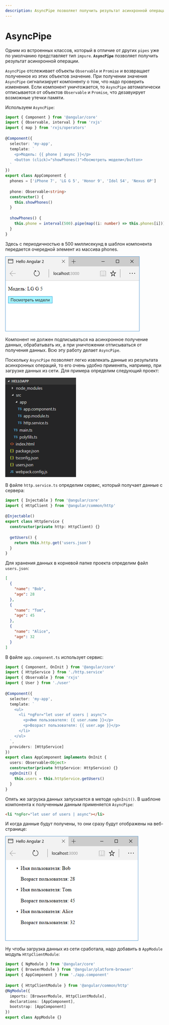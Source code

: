 ```yaml
---
description: AsyncPipe позволяет получить результат асинхронной операции
---
```


# AsyncPipe

Одним из встроенных классов, который в отличие от других `pipes` уже по умолчанию представляет тип `impure`. **`AsyncPipe`** позволяет получить результат асинхронной операции.

`AsyncPipe` отслеживает объекты `Observable` и `Promise` и возвращает полученное из этих объектов значение. При получении значения `AsyncPipe` сигнализирует компоненту о том, что надо проверить изменения. Если компонент уничтожается, то `AsyncPipe` автоматически отписывается от объектов `Observable` и `Promise`, что дезавуирует возможные утечки памяти.

Используем `AsyncPipe`:

```typescript
import { Component } from '@angular/core'
import { Observable, interval } from 'rxjs'
import { map } from 'rxjs/operators'

@Component({
  selector: 'my-app',
  template: `
    <p>Модель: {{ phone | async }}</p>
    <button (click)="showPhones()">Посмотреть модели</button>
  `
})
export class AppComponent {
  phones = ['iPhone 7', 'LG G 5', 'Honor 9', 'Idol S4', 'Nexus 6P']

  phone: Observable<string>
  constructor() {
    this.showPhones()
  }

  showPhones() {
    this.phone = interval(500).pipe(map((i: number) => this.phones[i]))
  }
}
```

Здесь с периодичностью в 500 миллисекунд в шаблон компонента передается очередной элемент из массива phones.

![Скриншот](asyncpipe-1.png)

Компонент не должен подписываться на асинхронное получение данных, обрабатывать их, а при уничтожении отписываться от получения данных. Всю эту работу делает `AsyncPipe`.

Поскольку `AsyncPipe` позволяет легко извлекать данные из результата асинхронных операций, то его очень удобно применять, например, при загрузке данных из сети. Для примера определим следующий проект:

![Структура](asyncpipe-2.png)

В файле `http.service.ts` определим сервис, который получает данные с сервера:

```typescript
import { Injectable } from '@angular/core'
import { HttpClient } from '@angular/common/http'

@Injectable()
export class HttpService {
  constructor(private http: HttpClient) {}

  getUsers() {
    return this.http.get('users.json')
  }
}
```

Для хранения данных в корневой папке проекта определим файл `users.json`:

```json
[
  {
    "name": "Bob",
    "age": 28
  },
  {
    "name": "Tom",
    "age": 45
  },
  {
    "name": "Alice",
    "age": 32
  }
]
```

В файле `app.component.ts` использует сервис:

```typescript
import { Component, OnInit } from '@angular/core'
import { HttpService } from './http.service'
import { Observable } from 'rxjs'
import { User } from './user'

@Component({
  selector: 'my-app',
  template: `
    <ul>
      <li *ngFor="let user of users | async">
        <p>Имя пользователя: {{ user.name }}</p>
        <p>Возраст пользователя: {{ user.age }}</p>
      </li>
    </ul>
  `,
  providers: [HttpService]
})
export class AppComponent implements OnInit {
  users: Observable<Object>
  constructor(private httpService: HttpService) {}
  ngOnInit() {
    this.users = this.httpService.getUsers()
  }
}
```

Опять же загрузка данных запускается в методе `ngOnInit()`. В шаблоне компонента к полученным данным применяется `AsyncPipe`:

```html
<li *ngFor="let user of users | async"></li>
```

И когда данные будут получены, то они сразу будут отображены на веб-странице:

![Скриншот](asyncpipe-3.png)

Ну чтобы загрузка данных из сети сработала, надо добавить в `AppModule` модуль `HttpClientModule`:

```typescript
import { NgModule } from '@angular/core'
import { BrowserModule } from '@angular/platform-browser'
import { AppComponent } from './app.component'

import { HttpClientModule } from '@angular/common/http'
@NgModule({
  imports: [BrowserModule, HttpClientModule],
  declarations: [AppComponent],
  bootstrap: [AppComponent]
})
export class AppModule {}
```
